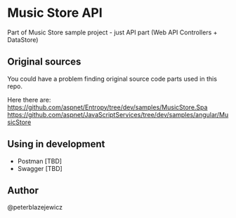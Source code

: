 # Music Store API

Part of Music Store sample project - just API part (Web API Controllers + DataStore)

## Original sources

You could have a problem finding original source code parts used in this repo. 

Here there are:
https://github.com/aspnet/Entropy/tree/dev/samples/MusicStore.Spa
https://github.com/aspnet/JavaScriptServices/tree/dev/samples/angular/MusicStore

## Using in development

- Postman [TBD]
- Swagger [TBD]

## Author

@peterblazejewicz
